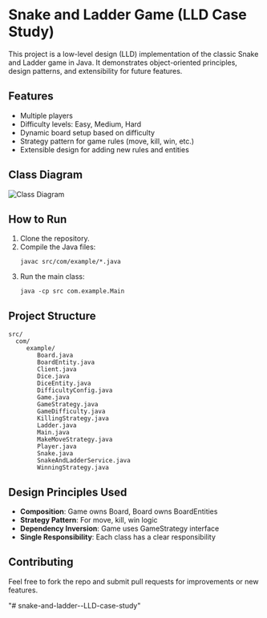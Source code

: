 # Snake and Ladder Game (LLD Case Study)

This project is a low-level design (LLD) implementation of the classic Snake and Ladder game in Java. It demonstrates object-oriented principles, design patterns, and extensibility for future features.

## Features

- Multiple players
- Difficulty levels: Easy, Medium, Hard
- Dynamic board setup based on difficulty
- Strategy pattern for game rules (move, kill, win, etc.)
- Extensible design for adding new rules and entities

## Class Diagram

![Class Diagram](https://drive.google.com/uc?export=view&id=13ZudxictHPccnTp-AAIEMDvaSV3WmDhH)


## How to Run

1. Clone the repository.
2. Compile the Java files:
   ```
   javac src/com/example/*.java
   ```
3. Run the main class:
   ```
   java -cp src com.example.Main
   ```

## Project Structure

```
src/
  com/
	 example/
		Board.java
		BoardEntity.java
		Client.java
		Dice.java
		DiceEntity.java
		DifficultyConfig.java
		Game.java
		GameStrategy.java
		GameDifficulty.java
		KillingStrategy.java
		Ladder.java
		Main.java
		MakeMoveStrategy.java
		Player.java
		Snake.java
		SnakeAndLadderService.java
		WinningStrategy.java
```

## Design Principles Used

- **Composition**: Game owns Board, Board owns BoardEntities
- **Strategy Pattern**: For move, kill, win logic
- **Dependency Inversion**: Game uses GameStrategy interface
- **Single Responsibility**: Each class has a clear responsibility

## Contributing

Feel free to fork the repo and submit pull requests for improvements or new features.

"# snake-and-ladder--LLD-case-study"
